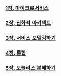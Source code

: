 ### [1장. 마이크로서비스](./1~3장.md#마이크로서비스)

### [2장. 진화적 아키텍트](./1~3장.md#진화적-아키텍트)

### [3장. 서비스 모델링하기](./1~3장.md#서비스-모델링하기)

### [4장. 통합](./4장.md#통합)

### [5장. 모놀리스 분해하기](./5장.md#모놀리스-분해하기)